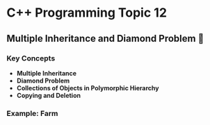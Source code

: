 # C++ Programming Topic 12

## Multiple Inheritance and Diamond Problem 💎

### Key Concepts

- **Multiple Inheritance**
- **Diamond Problem**
- **Collections of Objects in Polymorphic Hierarchy**
- **Copying and Deletion**

### Example: Farm
